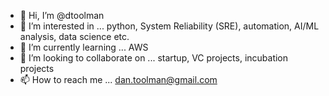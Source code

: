 - 👋 Hi, I’m @dtoolman
- 👀 I’m interested in ... python, System Reliability (SRE), automation, AI/ML analysis, data science etc.
- 🌱 I’m currently learning ... AWS
- 💞️ I’m looking to collaborate on ... startup, VC projects, incubation projects
- 📫 How to reach me ... dan.toolman@gmail.com

<!---
dtoolman/dtoolman is a ✨ special ✨ repository because its `README.md` (this file) appears on your GitHub profile.
You can click the Preview link to take a look at your changes.
--->
